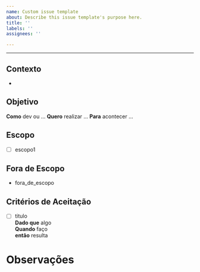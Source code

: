 ```yaml
---
name: Custom issue template
about: Describe this issue template's purpose here.
title: ''
labels: ''
assignees: ''

---
```


---
## **Contexto**

-

## **Objetivo**

**Como** dev ou ...
**Quero** realizar ...
**Para** acontecer ...



## **Escopo**

- [ ] escopo1

## **Fora de Escopo**

- fora_de_escopo

## **Critérios de Aceitação**

- [ ] titulo  
**Dado que** algo  
**Quando** faço  
**então** resulta


# Observações
